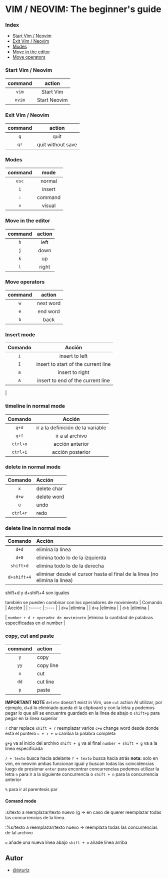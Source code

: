 # VIM / NEOVIM: The beginner's guide

### Index

* [Start Vim / Neovim](#start)
* [Exit Vim / Neovim](#exit)
* [Modes](#modes)
* [Move in the editor](#moveEditor)
* [Move operators](#moveOperators)

### Start Vim / Neovim<a name="start"></a>  
| command | action       |
| :-----: | :----:       | 
| `vim`   | Start Vim    | 
| `nvim`  | Start Neovim | 

### Exit Vim / Neovim<a name="exit"></a>  
| command   | action            |
| :-----:   | :----:            | 
| `q`       | quit              | 
| `q!`      | quit without save |

### Modes<a name="modes"></a>
| command   | mode    |
| :-----:   | :----:  |
| `esc`     | normal  |
| `i`       | insert  |
| `:`       | command |
| `v`       | visual  |

### Move in the editor<a name="moveEditor"></a> 
| command   | action |
| :-----:   | :----: |
| `h`       |left    |
| `j`       |down    |
| `k`       |up      |
| `l`       |right   |

### Move operators
| command   | action    |
| :-----:   | :----:    |
| `w`       | next word |
| `e`       | end word  |
| `b`       | back      |

### Insert mode<a name="7"></a> 
| Comando   | Acción    |
| :-----:   | :----:    | 
| `i`       |insert to left|
| `I`       |insert to start of the current line|
| `a`       |insert to right
| `A`       |insert to end of the current line|
|
### timeline in normal mode
| Comando   | Acción    |
| :-----:   | :----:    | 
| `g+d`       |ir a la definición de la variable| d = definition
| `g+f`       |ir a al archivo | d = definition
| `ctrl+o`       |acción anterior| o = older
| `ctrl+i`       |acción posterior |

### delete in normal mode
| Comando   | Acción    |
| :-----:   | :----     | 
| `x`       |delete char|
| `d+w`     |delete word|
| `u`       |undo|
| `ctrl+r`  |redo|

### delete line in normal mode
| Comando   | Acción    |
| :-----:   | :----     | 
| `d+d`     |elimina la línea|
| `d+0`     |elimina todo lo de la izquierda|
| `shift+d`     |elimina todo lo de la derecha|
| `d+shift+4`  |eliminar desde el cursor hasta el final de la línea (no elimina la línea)|
shift+d y d+shift+4 son iguales

también se pueden combinar con los operadores de movimiento
| Comando   | Acción    |
| :-----:   | :----     | 
| `d+w`     |elimina |
| `d+e`     |elimina |
| `d+b`     |elimina |

| `number + d + operador de movimineto`     |elimina la cantidad de palabras especificadas en el number |

### copy, cut and paste
| command   | action   |
| :-----:   | :---     |  
| `y`       | copy     |
| `yy`      | copy line|
| `x`       | cut      |
| `dd`      | cut line |
| `p`       | paste    |
**IMPORTANT NOTE**
`delete` doesn't exist in Vim, use `cut` action
Al utilizar, por ejemplo, d+d lo eliminado queda el la clipboard y con la letra `p` podemos pegar lo que allí se encuentre guardado en la línea de abajo o `shift+p` para pegar en la línea superior

`r` char replace
`shift + r` reemplazar varios
`c+w` change word desde donde está el puntero
`c + i + w` cambia la palabra completa


`g+g` va al inicio del archivo
`shift + g` va al final
`number + shift + g` va a la línea especificada 

`/ + texto` busca hacia adelante
`? + texto` busca hacia atrás
**nota:** solo en vim, en neovim ambas funcionan igual y buscan todas las coincidencias
luego de presionar `enter` para encontrar concurrencias podemos utilizar la letra `n` para ir a la siguiente concurrencia o `shift + n` para la concurrencia anterior

`%` para ir al parentesis par


#### Comand mode

:s/texto a reemplazar/texto nuevo /g -> en caso de querer reemplazar todas las concurrencias de la línea.

:%s/texto a reemplazar/texto nuevo -> reemplaza todas las concurrencias de lal archivo

`o` añade una nueva línea abajo
`shift + o` añade línea arriba


## Autor

- [@isturiz](https://www.github.com/isturiz)

